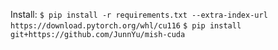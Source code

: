 
Install:
  `$ pip install -r requirements.txt --extra-index-url https://download.pytorch.org/whl/cu116` 
  `$ pip install git+https://github.com/JunnYu/mish-cuda`
